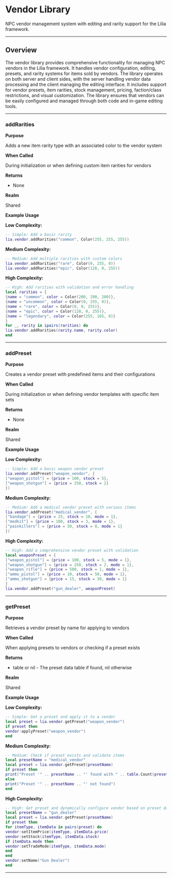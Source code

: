 # Vendor Library

NPC vendor management system with editing and rarity support for the Lilia framework.

---

## Overview

The vendor library provides comprehensive functionality for managing NPC vendors in the Lilia framework. It handles vendor configuration, editing, presets, and rarity systems for items sold by vendors. The library operates on both server and client sides, with the server handling vendor data processing and the client managing the editing interface. It includes support for vendor presets, item rarities, stock management, pricing, faction/class restrictions, and visual customization. The library ensures that vendors can be easily configured and managed through both code and in-game editing tools.

---

### addRarities

**Purpose**

Adds a new item rarity type with an associated color to the vendor system

**When Called**

During initialization or when defining custom item rarities for vendors

**Returns**

* None

**Realm**

Shared

**Example Usage**

**Low Complexity:**
```lua
-- Simple: Add a basic rarity
lia.vendor.addRarities("common", Color(255, 255, 255))
```

**Medium Complexity:**
```lua
-- Medium: Add multiple rarities with custom colors
lia.vendor.addRarities("rare", Color(0, 255, 0))
lia.vendor.addRarities("epic", Color(128, 0, 255))
```

**High Complexity:**
```lua
-- High: Add rarities with validation and error handling
local rarities = {
{name = "common", color = Color(200, 200, 200)},
{name = "uncommon", color = Color(0, 255, 0)},
{name = "rare", color = Color(0, 0, 255)},
{name = "epic", color = Color(128, 0, 255)},
{name = "legendary", color = Color(255, 165, 0)}
}
for _, rarity in ipairs(rarities) do
lia.vendor.addRarities(rarity.name, rarity.color)
end
```

---

### addPreset

**Purpose**

Creates a vendor preset with predefined items and their configurations

**When Called**

During initialization or when defining vendor templates with specific item sets

**Returns**

* None

**Realm**

Shared

**Example Usage**

**Low Complexity:**
```lua
-- Simple: Add a basic weapon vendor preset
lia.vendor.addPreset("weapon_vendor", {
["weapon_pistol"] = {price = 100, stock = 5},
["weapon_shotgun"] = {price = 250, stock = 2}
})
```

**Medium Complexity:**
```lua
-- Medium: Add a medical vendor preset with various items
lia.vendor.addPreset("medical_vendor", {
["bandage"] = {price = 25, stock = 10, mode = 1},
["medkit"] = {price = 100, stock = 3, mode = 1},
["painkillers"] = {price = 50, stock = 8, mode = 1}
})
```

**High Complexity:**
```lua
-- High: Add a comprehensive vendor preset with validation
local weaponPreset = {
["weapon_pistol"] = {price = 100, stock = 5, mode = 1},
["weapon_shotgun"] = {price = 250, stock = 2, mode = 1},
["weapon_rifle"] = {price = 500, stock = 1, mode = 1},
["ammo_pistol"] = {price = 10, stock = 50, mode = 1},
["ammo_shotgun"] = {price = 15, stock = 30, mode = 1}
}
lia.vendor.addPreset("gun_dealer", weaponPreset)
```

---

### getPreset

**Purpose**

Retrieves a vendor preset by name for applying to vendors

**When Called**

When applying presets to vendors or checking if a preset exists

**Returns**

* table or nil - The preset data table if found, nil otherwise

**Realm**

Shared

**Example Usage**

**Low Complexity:**
```lua
-- Simple: Get a preset and apply it to a vendor
local preset = lia.vendor.getPreset("weapon_vendor")
if preset then
vendor:applyPreset("weapon_vendor")
end
```

**Medium Complexity:**
```lua
-- Medium: Check if preset exists and validate items
local presetName = "medical_vendor"
local preset = lia.vendor.getPreset(presetName)
if preset then
print("Preset '" .. presetName .. "' found with " .. table.Count(preset) .. " items")
else
print("Preset '" .. presetName .. "' not found")
end
```

**High Complexity:**
```lua
-- High: Get preset and dynamically configure vendor based on preset data
local presetName = "gun_dealer"
local preset = lia.vendor.getPreset(presetName)
if preset then
for itemType, itemData in pairs(preset) do
vendor:setItemPrice(itemType, itemData.price)
vendor:setStock(itemType, itemData.stock)
if itemData.mode then
vendor:setTradeMode(itemType, itemData.mode)
end
end
vendor:setName("Gun Dealer")
end
```

---


